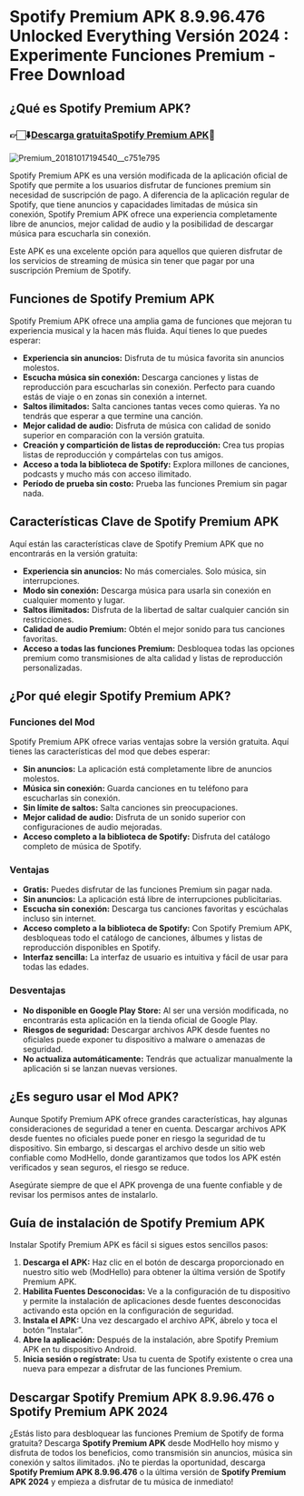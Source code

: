 # Spotify Premium APK 8.9.96.476 Unlocked Everything Versión 2024 : Experimente Funciones Premium - Free Download

## **¿Qué es Spotify Premium APK?**

### 👉🏻⬇️[Descarga gratuitaSpotify Premium APK](https://modhello.com/spotify-premium/)📲

![Premium_20181017194540__c751e795](https://github.com/user-attachments/assets/50e8c47d-73f7-49a9-b473-1efc1184f94b)


Spotify Premium APK es una versión modificada de la aplicación oficial de Spotify que permite a los usuarios disfrutar de funciones premium sin necesidad de suscripción de pago. A diferencia de la aplicación regular de Spotify, que tiene anuncios y capacidades limitadas de música sin conexión, Spotify Premium APK ofrece una experiencia completamente libre de anuncios, mejor calidad de audio y la posibilidad de descargar música para escucharla sin conexión.

Este APK es una excelente opción para aquellos que quieren disfrutar de los servicios de streaming de música sin tener que pagar por una suscripción Premium de Spotify.

## **Funciones de Spotify Premium APK**

Spotify Premium APK ofrece una amplia gama de funciones que mejoran tu experiencia musical y la hacen más fluida. Aquí tienes lo que puedes esperar:

- **Experiencia sin anuncios:** Disfruta de tu música favorita sin anuncios molestos.
- **Escucha música sin conexión:** Descarga canciones y listas de reproducción para escucharlas sin conexión. Perfecto para cuando estás de viaje o en zonas sin conexión a internet.
- **Saltos ilimitados:** Salta canciones tantas veces como quieras. Ya no tendrás que esperar a que termine una canción.
- **Mejor calidad de audio:** Disfruta de música con calidad de sonido superior en comparación con la versión gratuita.
- **Creación y compartición de listas de reproducción:** Crea tus propias listas de reproducción y compártelas con tus amigos.
- **Acceso a toda la biblioteca de Spotify:** Explora millones de canciones, podcasts y mucho más con acceso ilimitado.
- **Período de prueba sin costo:** Prueba las funciones Premium sin pagar nada.

## **Características Clave de Spotify Premium APK**

Aquí están las características clave de Spotify Premium APK que no encontrarás en la versión gratuita:

- **Experiencia sin anuncios:** No más comerciales. Solo música, sin interrupciones.
- **Modo sin conexión:** Descarga música para usarla sin conexión en cualquier momento y lugar.
- **Saltos ilimitados:** Disfruta de la libertad de saltar cualquier canción sin restricciones.
- **Calidad de audio Premium:** Obtén el mejor sonido para tus canciones favoritas.
- **Acceso a todas las funciones Premium:** Desbloquea todas las opciones premium como transmisiones de alta calidad y listas de reproducción personalizadas.

## **¿Por qué elegir Spotify Premium APK?**

### **Funciones del Mod**

Spotify Premium APK ofrece varias ventajas sobre la versión gratuita. Aquí tienes las características del mod que debes esperar:

- **Sin anuncios:** La aplicación está completamente libre de anuncios molestos.
- **Música sin conexión:** Guarda canciones en tu teléfono para escucharlas sin conexión.
- **Sin límite de saltos:** Salta canciones sin preocupaciones.
- **Mejor calidad de audio:** Disfruta de un sonido superior con configuraciones de audio mejoradas.
- **Acceso completo a la biblioteca de Spotify:** Disfruta del catálogo completo de música de Spotify.

### **Ventajas**

- **Gratis:** Puedes disfrutar de las funciones Premium sin pagar nada.
- **Sin anuncios:** La aplicación está libre de interrupciones publicitarias.
- **Escucha sin conexión:** Descarga tus canciones favoritas y escúchalas incluso sin internet.
- **Acceso completo a la biblioteca de Spotify:** Con Spotify Premium APK, desbloqueas todo el catálogo de canciones, álbumes y listas de reproducción disponibles en Spotify.
- **Interfaz sencilla:** La interfaz de usuario es intuitiva y fácil de usar para todas las edades.

### **Desventajas**

- **No disponible en Google Play Store:** Al ser una versión modificada, no encontrarás esta aplicación en la tienda oficial de Google Play.
- **Riesgos de seguridad:** Descargar archivos APK desde fuentes no oficiales puede exponer tu dispositivo a malware o amenazas de seguridad.
- **No actualiza automáticamente:** Tendrás que actualizar manualmente la aplicación si se lanzan nuevas versiones.

## **¿Es seguro usar el Mod APK?**

Aunque Spotify Premium APK ofrece grandes características, hay algunas consideraciones de seguridad a tener en cuenta. Descargar archivos APK desde fuentes no oficiales puede poner en riesgo la seguridad de tu dispositivo. Sin embargo, si descargas el archivo desde un sitio web confiable como ModHello, donde garantizamos que todos los APK estén verificados y sean seguros, el riesgo se reduce.

Asegúrate siempre de que el APK provenga de una fuente confiable y de revisar los permisos antes de instalarlo.

## **Guía de instalación de Spotify Premium APK**

Instalar Spotify Premium APK es fácil si sigues estos sencillos pasos:

1. **Descarga el APK:** Haz clic en el botón de descarga proporcionado en nuestro sitio web (ModHello) para obtener la última versión de Spotify Premium APK.
2. **Habilita Fuentes Desconocidas:** Ve a la configuración de tu dispositivo y permite la instalación de aplicaciones desde fuentes desconocidas activando esta opción en la configuración de seguridad.
3. **Instala el APK:** Una vez descargado el archivo APK, ábrelo y toca el botón “Instalar”.
4. **Abre la aplicación:** Después de la instalación, abre Spotify Premium APK en tu dispositivo Android.
5. **Inicia sesión o regístrate:** Usa tu cuenta de Spotify existente o crea una nueva para empezar a disfrutar de las funciones Premium.

## **Descargar Spotify Premium APK 8.9.96.476 o Spotify Premium APK 2024**

¿Estás listo para desbloquear las funciones Premium de Spotify de forma gratuita? Descarga **Spotify Premium APK** desde ModHello hoy mismo y disfruta de todos los beneficios, como transmisión sin anuncios, música sin conexión y saltos ilimitados. ¡No te pierdas la oportunidad, descarga **Spotify Premium APK 8.9.96.476** o la última versión de **Spotify Premium APK 2024** y empieza a disfrutar de tu música de inmediato!
